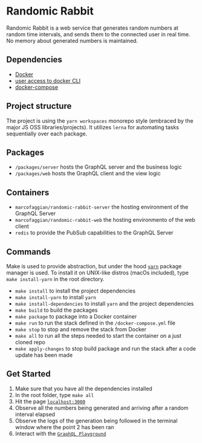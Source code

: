 # Randomic Rabbit

Randomic Rabbit is a web service that generates random numbers at random time intervals, and sends them to the connected user in real time. No memory about generated numbers is maintained.

## Dependencies

- [Docker](https://docs.docker.com/install/)
- [user access to docker CLI](https://docs.docker.com/install/linux/linux-postinstall/)
- [docker-compose](https://docs.docker.com/compose/install/)

## Project structure

The project is using the `yarn workspaces` monorepo style (embraced by the major JS OSS libraries/projects).
It utilizes `lerna` for automating tasks sequentially over each package.

## Packages

- `/packages/server` hosts the GraphQL server and the business logic
- `/packages/web` hosts the GraphQL client and the view logic

## Containers

- `marcofaggian/randomic-rabbit-server` the hosting environment of the GraphQL Server
- `marcofaggian/randomic-rabbit-web` the hosting environmento of the web client
- `redis` to provide the PubSub capabilities to the GraphQL Server

## Commands

Make is used to provide abstraction, but under the hood [`yarn`](https://yarnpkg.com/en/) package manager is used. To install it on UNIX-like distros (macOs included), type `make install-yarn` in the root directory.

- `make install` to install the project dependencies
- `make install-yarn` to install `yarn`
- `make install-dependencies` to install `yarn` and the project dependencies
- `make build` to build the packages
- `make package` to package into a Docker container
- `make run` to run the stack defined in the `/docker-compose.yml` file
- `make stop` to stop and remove the stack from Docker
- `make all` to run all the steps needed to start the container on a just cloned repo
- `make apply-changes` to stop build package and run the stack after a code update has been made

## Get Started

1. Make sure that you have all the dependencies installed
2. In the root folder, type `make all`
3. Hit the page [`localhost:3000`](http://localhost:3000)
4. Observe all the numbers being generated and arriving after a random interval elapsed
5. Observe the logs of the generation being followed in the terminal window where the point 2 has been ran
6. Interact with the [`GraphQL Playground`](http://localhost:4000)
